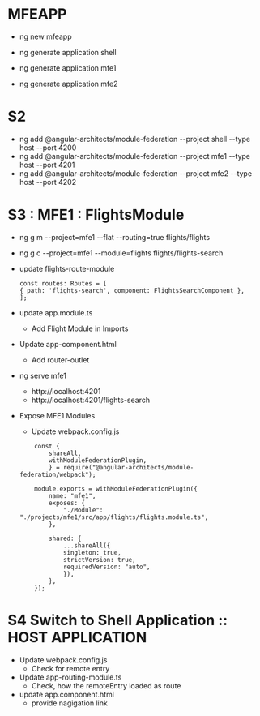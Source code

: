 # MFEAPP

- ng new mfeapp

- ng generate application shell
- ng generate application mfe1
- ng generate application mfe2

# S2

- ng add @angular-architects/module-federation --project shell --type host --port 4200
- ng add @angular-architects/module-federation --project mfe1 --type host --port 4201
- ng add @angular-architects/module-federation --project mfe2 --type host --port 4202

# S3 : MFE1 : FlightsModule

- ng g m --project=mfe1 --flat --routing=true flights/flights
- ng g c --project=mfe1 --module=flights flights/flights-search

- update flights-route-module

  ```
  const routes: Routes = [
  { path: 'flights-search', component: FlightsSearchComponent },
  ];
  ```

- update app.module.ts
  - Add Flight Module in Imports
- Update app-component.html
  - Add router-outlet
- ng serve mfe1

  - http://localhost:4201
  - http://localhost:4201/flights-search

- Expose MFE1 Modules

  - Update webpack.config.js

  ```
      const {
          shareAll,
          withModuleFederationPlugin,
          } = require("@angular-architects/module-federation/webpack");

      module.exports = withModuleFederationPlugin({
          name: "mfe1",
          exposes: {
              "./Module": "./projects/mfe1/src/app/flights/flights.module.ts",
          },

          shared: {
              ...shareAll({
              singleton: true,
              strictVersion: true,
              requiredVersion: "auto",
              }),
          },
      });
  ```

# S4 Switch to Shell Application :: HOST APPLICATION

- Update webpack.config.js
  - Check for remote entry
- Update app-routing-module.ts
  - Check, how the remoteEntry loaded as route
- update app.component.html
  - provide nagigation link
